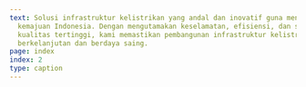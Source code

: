 ```yaml
---
text: Solusi infrastruktur kelistrikan yang andal dan inovatif guna mendukung
  kemajuan Indonesia. Dengan mengutamakan keselamatan, efisiensi, dan standar
  kualitas tertinggi, kami memastikan pembangunan infrastruktur kelistrikan yang
  berkelanjutan dan berdaya saing.
page: index
index: 2
type: caption
---
```

